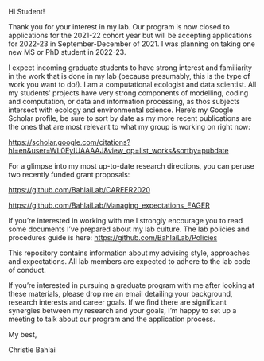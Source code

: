 Hi Student!

Thank you for your interest in my lab. Our program is now closed to applications for the 2021-22 cohort year but will be accepting applications for 2022-23 in September-December of 2021. I was planning on taking one new MS or PhD student in 2022-23. 

I expect incoming graduate students to have strong interest and familiarity in the work that is done in my lab (because presumably, this is the type of work you want to do!). I am a computational ecologist and data scientist. All my students' projects have very strong components of modelling, coding and computation, or data and information processing, as thos subjects intersect with ecology and environmental science.  Here’s my Google Scholar profile, be sure to sort by date as my more recent publications are the ones that are most relevant to what my group is working on right now:

https://scholar.google.com/citations?hl=en&user=WL0EyIUAAAAJ&view_op=list_works&sortby=pubdate 

For a glimpse into my most up-to-date research directions, you can peruse two recently funded grant proposals:

https://github.com/BahlaiLab/CAREER2020 

https://github.com/BahlaiLab/Managing_expectations_EAGER

If you’re interested in working with me I strongly encourage you to read some documents I’ve prepared about my lab culture.  The lab policies and procedures guide is here: 
https://github.com/BahlaiLab/Policies 

This repository contains information about my advising style, approaches and expectations. All lab members are expected to adhere to the lab code of conduct.

If you’re interested in pursuing a graduate program with me after looking at these materials, please drop me an email detailing your background, research interests and career goals. If we find there are significant synergies between my research and your goals, I’m happy to set up a meeting to talk about our program and the application process.

My best,

Christie Bahlai
